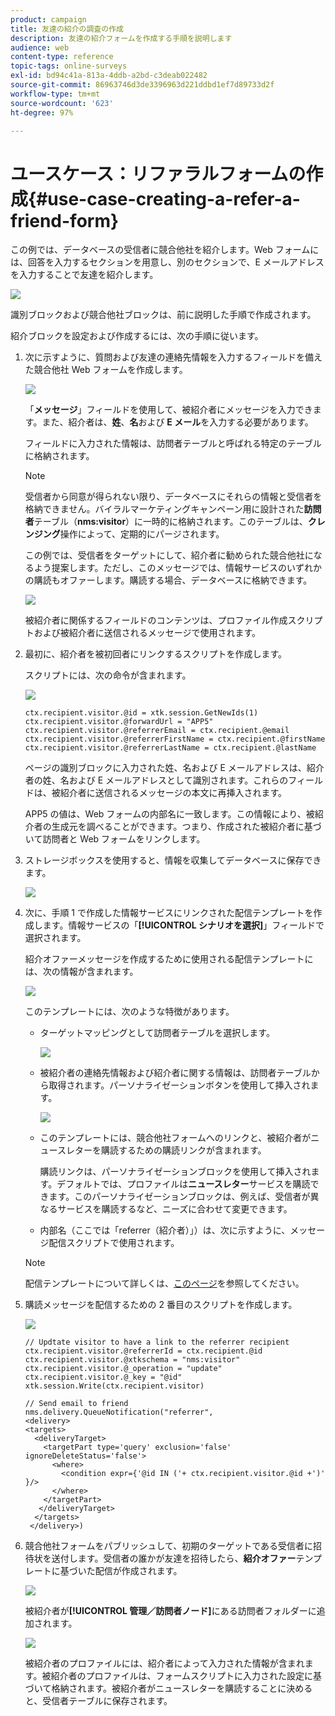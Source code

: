 ```yaml
---
product: campaign
title: 友達の紹介の調査の作成
description: 友達の紹介フォームを作成する手順を説明します
audience: web
content-type: reference
topic-tags: online-surveys
exl-id: bd94c41a-813a-4ddb-a2bd-c3deab022482
source-git-commit: 86963746d3de3396963d221ddbd1ef7d89733d2f
workflow-type: tm+mt
source-wordcount: '623'
ht-degree: 97%

---
```


# ユースケース：リファラルフォームの作成{#use-case-creating-a-refer-a-friend-form}

この例では、データベースの受信者に競合他社を紹介します。Web フォームには、回答を入力するセクションを用意し、別のセクションで、E メールアドレスを入力することで友達を紹介します。

![](assets/s_ncs_admin_survey_viral_sample_0.png)

識別ブロックおよび競合他社ブロックは、前に説明した手順で作成されます。

紹介ブロックを設定および作成するには、次の手順に従います。

1. 次に示すように、質問および友達の連絡先情報を入力するフィールドを備えた競合他社 Web フォームを作成します。

   ![](assets/s_ncs_admin_survey_viral_sample_2.png)

   「**メッセージ**」フィールドを使用して、被紹介者にメッセージを入力できます。また、紹介者は、**姓**、**名**&#x200B;および **E メール**&#x200B;を入力する必要があります。

   フィールドに入力された情報は、訪問者テーブルと呼ばれる特定のテーブルに格納されます。

   >[!NOTE]
   >
   >受信者から同意が得られない限り、データベースにそれらの情報と受信者を格納できません。バイラルマーケティングキャンペーン用に設計された&#x200B;**訪問者**&#x200B;テーブル（**nms:visitor**）に一時的に格納されます。このテーブルは、**クレンジング**&#x200B;操作によって、定期的にパージされます。
   >
   >この例では、受信者をターゲットにして、紹介者に勧められた競合他社になるよう提案します。ただし、このメッセージでは、情報サービスのいずれかの購読もオファーします。購読する場合、データベースに格納できます。

   ![](assets/s_ncs_admin_survey_viral_sample_5.png)

   被紹介者に関係するフィールドのコンテンツは、プロファイル作成スクリプトおよび被紹介者に送信されるメッセージで使用されます。

1. 最初に、紹介者を被初回者にリンクするスクリプトを作成します。

   スクリプトには、次の命令が含まれます。

   ![](assets/s_ncs_admin_survey_viral_sample_4.png)

   ```
   ctx.recipient.visitor.@id = xtk.session.GetNewIds(1)
   ctx.recipient.visitor.@forwardUrl = "APP5"
   ctx.recipient.visitor.@referrerEmail = ctx.recipient.@email
   ctx.recipient.visitor.@referrerFirstName = ctx.recipient.@firstName
   ctx.recipient.visitor.@referrerLastName = ctx.recipient.@lastName
   ```

   ページの識別ブロックに入力された姓、名および E メールアドレスは、紹介者の姓、名および E メールアドレスとして識別されます。これらのフィールドは、被紹介者に送信されるメッセージの本文に再挿入されます。

   APP5 の値は、Web フォームの内部名に一致します。この情報により、被紹介者の生成元を調べることができます。つまり、作成された被紹介者に基づいて訪問者と Web フォームをリンクします。

1. ストレージボックスを使用すると、情報を収集してデータベースに保存できます。

   ![](assets/s_ncs_admin_survey_viral_sample_4b.png)

1. 次に、手順 1 で作成した情報サービスにリンクされた配信テンプレートを作成します。情報サービスの「**[!UICONTROL シナリオを選択]**」フィールドで選択されます。

   紹介オファーメッセージを作成するために使用される配信テンプレートには、次の情報が含まれます。

   ![](assets/s_ncs_admin_survey_viral_sample_7.png)

   このテンプレートには、次のような特徴があります。

   * ターゲットマッピングとして訪問者テーブルを選択します。

      ![](assets/s_ncs_admin_survey_viral_sample_7b.png)

   * 被紹介者の連絡先情報および紹介者に関する情報は、訪問者テーブルから取得されます。パーソナライゼーションボタンを使用して挿入されます。

      ![](assets/s_ncs_admin_survey_viral_sample_7a.png)

   * このテンプレートには、競合他社フォームへのリンクと、被紹介者がニュースレターを購読するための購読リンクが含まれます。

      購読リンクは、パーソナライゼーションブロックを使用して挿入されます。デフォルトでは、プロファイルは&#x200B;**ニュースレター**&#x200B;サービスを購読できます。このパーソナライゼーションブロックは、例えば、受信者が異なるサービスを購読するなど、ニーズに合わせて変更できます。

   * 内部名（ここでは「referrer（紹介者）」）は、次に示すように、メッセージ配信スクリプトで使用されます。
   >[!NOTE]
   >
   >配信テンプレートについて詳しくは、[このページ](../../delivery/using/about-templates.md)を参照してください。

1. 購読メッセージを配信するための 2 番目のスクリプトを作成します。

   ![](assets/s_ncs_admin_survey_viral_sample_7c.png)

   ```
   // Updtate visitor to have a link to the referrer recipient
   ctx.recipient.visitor.@referrerId = ctx.recipient.@id
   ctx.recipient.visitor.@xtkschema = "nms:visitor"
   ctx.recipient.visitor.@_operation = "update" 
   ctx.recipient.visitor.@_key = "@id" 
   xtk.session.Write(ctx.recipient.visitor)
   
   // Send email to friend
   nms.delivery.QueueNotification("referrer",
   <delivery>
   <targets>
     <deliveryTarget>
       <targetPart type='query' exclusion='false' ignoreDeleteStatus='false'>
         <where>
           <condition expr={'@id IN ('+ ctx.recipient.visitor.@id +')' }/>
         </where>
       </targetPart>
      </deliveryTarget>
     </targets>
    </delivery>)
   ```

1. 競合他社フォームをパブリッシュして、初期のターゲットである受信者に招待状を送付します。受信者の誰かが友達を招待したら、**紹介オファー**&#x200B;テンプレートに基づいた配信が作成されます。

   ![](assets/s_ncs_admin_survey_viral_sample_8.png)

   被紹介者が&#x200B;**[!UICONTROL 管理／訪問者ノード]**&#x200B;にある訪問者フォルダーに追加されます。

   ![](assets/s_ncs_admin_survey_viral_sample_9.png)

   被紹介者のプロファイルには、紹介者によって入力された情報が含まれます。被紹介者のプロファイルは、フォームスクリプトに入力された設定に基づいて格納されます。被紹介者がニュースレターを購読することに決めると、受信者テーブルに保存されます。
